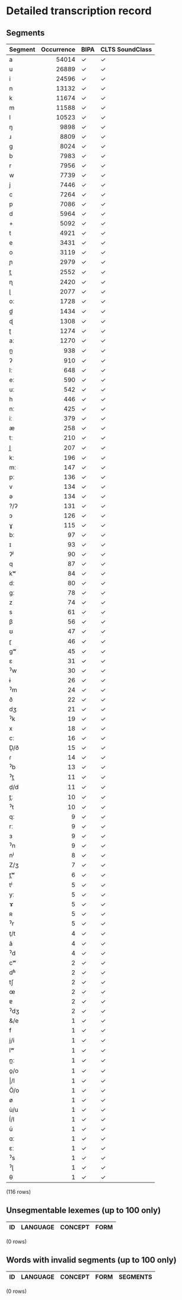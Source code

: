 
# Detailed transcription record

## Segments

| Segment | Occurrence | BIPA | CLTS SoundClass |
|:----------|-------------:|:-------|:------------------|
| a | 54014 | ✓ | ✓ |
| u | 26889 | ✓ | ✓ |
| i | 24596 | ✓ | ✓ |
| n | 13132 | ✓ | ✓ |
| k | 11674 | ✓ | ✓ |
| m | 11588 | ✓ | ✓ |
| l | 10523 | ✓ | ✓ |
| ŋ | 9898 | ✓ | ✓ |
| ɹ | 8809 | ✓ | ✓ |
| g | 8024 | ✓ | ✓ |
| b | 7983 | ✓ | ✓ |
| r | 7956 | ✓ | ✓ |
| w | 7739 | ✓ | ✓ |
| j | 7446 | ✓ | ✓ |
| c | 7264 | ✓ | ✓ |
| p | 7086 | ✓ | ✓ |
| d | 5964 | ✓ | ✓ |
| + | 5092 | ✓ | ✓ |
| t | 4921 | ✓ | ✓ |
| e | 3431 | ✓ | ✓ |
| o | 3119 | ✓ | ✓ |
| ɲ | 2979 | ✓ | ✓ |
| t̪ | 2552 | ✓ | ✓ |
| ɳ | 2420 | ✓ | ✓ |
| ɭ | 2077 | ✓ | ✓ |
| oː | 1728 | ✓ | ✓ |
| d̪ | 1434 | ✓ | ✓ |
| ɖ | 1308 | ✓ | ✓ |
| ʈ | 1274 | ✓ | ✓ |
| aː | 1270 | ✓ | ✓ |
| n̪ | 938 | ✓ | ✓ |
| ʔ | 910 | ✓ | ✓ |
| lː | 648 | ✓ | ✓ |
| eː | 590 | ✓ | ✓ |
| uː | 542 | ✓ | ✓ |
| h | 446 | ✓ | ✓ |
| nː | 425 | ✓ | ✓ |
| iː | 379 | ✓ | ✓ |
| æ | 258 | ✓ | ✓ |
| tː | 210 | ✓ | ✓ |
| l̪ | 207 | ✓ | ✓ |
| kː | 196 | ✓ | ✓ |
| mː | 147 | ✓ | ✓ |
| pː | 136 | ✓ | ✓ |
| v | 134 | ✓ | ✓ |
| ə | 134 | ✓ | ✓ |
| ?/ʔ | 131 | ✓ | ✓ |
| ɔ | 126 | ✓ | ✓ |
| ɣ | 115 | ✓ | ✓ |
| bː | 97 | ✓ | ✓ |
| ɪ | 93 | ✓ | ✓ |
| ʔʲ | 90 | ✓ | ✓ |
| q | 87 | ✓ | ✓ |
| kʷ | 84 | ✓ | ✓ |
| dː | 80 | ✓ | ✓ |
| gː | 78 | ✓ | ✓ |
| z | 74 | ✓ | ✓ |
| s | 61 | ✓ | ✓ |
| β | 56 | ✓ | ✓ |
| ʊ | 47 | ✓ | ✓ |
| ɽ | 46 | ✓ | ✓ |
| gʷ | 45 | ✓ | ✓ |
| ɛ | 31 | ✓ | ✓ |
| ˀw | 30 | ✓ | ✓ |
| ɨ | 26 | ✓ | ✓ |
| ˀm | 24 | ✓ | ✓ |
| ð | 22 | ✓ | ✓ |
| dʒ | 21 | ✓ | ✓ |
| ˀk | 19 | ✓ | ✓ |
| x | 18 | ✓ | ✓ |
| cː | 16 | ✓ | ✓ |
| Ḏ/ð | 15 | ✓ | ✓ |
| ɾ | 14 | ✓ | ✓ |
| ˀb | 13 | ✓ | ✓ |
| ˀt̪ | 11 | ✓ | ✓ |
| ḍ/d | 11 | ✓ | ✓ |
| t̪ː | 10 | ✓ | ✓ |
| ˀt | 10 | ✓ | ✓ |
| qː | 9 | ✓ | ✓ |
| rː | 9 | ✓ | ✓ |
| ɜ | 9 | ✓ | ✓ |
| ˀn | 9 | ✓ | ✓ |
| nʲ | 8 | ✓ | ✓ |
| Z/ʒ | 7 | ✓ | ✓ |
| t̪ʷ | 6 | ✓ | ✓ |
| tʲ | 5 | ✓ | ✓ |
| yː | 5 | ✓ | ✓ |
| ɤ | 5 | ✓ | ✓ |
| ʀ | 5 | ✓ | ✓ |
| ˀr | 5 | ✓ | ✓ |
| t̩/t | 4 | ✓ | ✓ |
| ã | 4 | ✓ | ✓ |
| ˀd | 4 | ✓ | ✓ |
| cʷ | 2 | ✓ | ✓ |
| dʱ | 2 | ✓ | ✓ |
| tʃ | 2 | ✓ | ✓ |
| œ | 2 | ✓ | ✓ |
| ɐ | 2 | ✓ | ✓ |
| ˀdʒ | 2 | ✓ | ✓ |
| &/e | 1 | ✓ | ✓ |
| f | 1 | ✓ | ✓ |
| i̱/i | 1 | ✓ | ✓ |
| lʷ | 1 | ✓ | ✓ |
| n̪ː | 1 | ✓ | ✓ |
| o̱/o | 1 | ✓ | ✓ |
| &#124;/l | 1 | ✓ | ✓ |
| Õ/o | 1 | ✓ | ✓ |
| ø | 1 | ✓ | ✓ |
| ù/u | 1 | ✓ | ✓ |
| ĺ/l | 1 | ✓ | ✓ |
| ũ | 1 | ✓ | ✓ |
| ɑː | 1 | ✓ | ✓ |
| ɛː | 1 | ✓ | ✓ |
| ˀs | 1 | ✓ | ✓ |
| ˀɭ | 1 | ✓ | ✓ |
| θ | 1 | ✓ | ✓ |

(116 rows)



## Unsegmentable lexemes (up to 100 only)

| ID | LANGUAGE | CONCEPT | FORM |
|------|------------|-----------|--------|

(0 rows)



## Words with invalid segments (up to 100 only)

| ID | LANGUAGE | CONCEPT | FORM | SEGMENTS |
|------|------------|-----------|--------|------------|

(0 rows)


